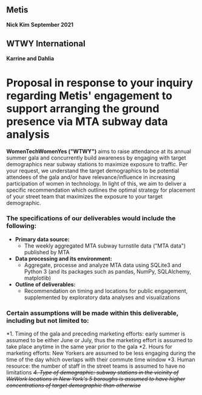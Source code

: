 ## Metis
**Nick Kim**
**September 2021**

## WTWY International
**Karrine and Dahlia**

# Proposal in response to your inquiry regarding Metis' engagement to support arranging the ground presence via MTA subway data analysis

**WomenTechWomenYes ("WTWY")** aims to raise attendance at its annual summer gala and concurrently build awareness by engaging with target demographics near subway stations to maximize exposure to traffic. Per your request, we understand the target demographics to be potential attendees of the gala and/or have relevance/influence in increasing participation of women in technology. In light of this, we aim to deliver a specific recommendation which outlines the optimal strategy for placement of your street team that maximizes the exposure to your target demographic. 

### The specifications of our deliverables would include the following:
* **Primary data source:** 
  - The weekly aggregated MTA subway turnstile data ("MTA data") published by MTA
* **Data processing and its environment:**
  - Aggregate, processe and analyze MTA data using SQLite3 and Python 3 (and its packages such as pandas, NumPy, SQLAlchemy, matplotlib) 
* **Outline of deliverables:**
  - Recommendation on timing and locations for public engagement, supplemented by exploratory data analyses and visualizations

### Certain **assumptions** will be made within this deliverable, including but not limited to: 
  *1. Timing of the gala and preceding marketing efforts: early summer is assumed to be either June or July, thus the marketing effort is assumed to take place anytime in the same year prior to the gala
  *2. Hours for marketing efforts: New Yorkers are assumed to be less engaging during the time of the day which overlaps with their commute time window
  *3. Human resource: the number of staff in the street teams is assumed to have no limitations
  ~~*4. Type of demographic: subway stations in the vicinity of WeWork locations in New York's 5 boroughs is assumed to have higher concentrations of target demographic than otherwise*~~





